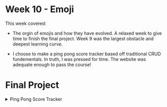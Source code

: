 # Week 10 - Emoji

This week covered:

* The orgin of emojis and how they have evolved. A relaxed week to give time to finish the final project. Week 9 was the largest obstacle and deepest learning curve. 

* I choose to make a ping pong score tracker based off traditional CRUD fundementals. In truth, I was pressed for time. The website was adequate enough to pass the course!

# Final Project
<details>
<summary>Ping Pong Score Tracker</summary>
  
Video: <https://youtu.be/z5_f7x9Xi3A>

## Description:

This Ping Pong Score Tracker is a web application that allows users to keep track of the score during a ping pong match. Because it is a web application, I used HTML as the noun. All the text and most the spacing is done via HTML tags and some associated HTML attributes. The CSS as I will mention in further detail below is done without a Stylesheet. I used a CSS framework called "Bulma" which i like because the syntax is terse and feels "human". The JavaScript is kept as tight and clean as I could possibly do. I made sure to leave plenty of comments for anyone wanting to understand or add to the code. The user can select the winning score limit from a dropdown menu and use the "+" buttons to increment the score for each player. The application will automatically detect the winner and disable the buttons once the winning score limit has been reached.

## Files:

### index.html
This file contains the HTML structure for the web page. It includes the necessary stylesheets and JavaScript file. Comments were left for others to understand it simply.

### app.js
This file contains the JavaScript code that provides the functionality of the score keeper application. It uses DOM manipulation to update the score and detect the winner. Comments were left for others to understand it simply. I start by initializing the variables of player 1 and player 2, setting their scores to 0 and connecting them to their respective button and display. I then defined the reset button and set the variables to allow winning conditions. Then came the functions: which include updating the scores to align with each player when their respective buttons were clicked (using of course addEventListeners). Then I made the function for the reset button, which disables the buttons once it fires.

### styles.css
This file was not necessary because I used the Bulma CSS framework to style the elements.

apple-touch-icon.png, favicon-32x32.png, favicon-16x16.png, and site.webmanifest
These are files for the website's  app icon, as well as the web app manifest file that specifies the application's metadata.

### Design Choices
The Ping Pong Score Keeper was designed to be a simple and intuitive web application for keeping track of the score during a game of ping pong. The user interface is clean and easy to use, with a minimalist design that is both functional and aesthetically pleasing.
I choose to use Bulma CSS framework to style the web page because of its flexibility and ease of use. It provides a solid foundation for building the user interface and allows the user to create responsive layouts quickly and simply with terse vocabulary.
In terms of functionality, I decided to use DOM manipulation to update the score and detect the winner. This allowed me to create a dynamic user experience without the need for complex backend code.
Overall, given my limited time, I’m proud of the Ping Pong Score Keeper and hope that it will be useful for anyone who needs to keep score during a ping pong match. I know I’ll use it at least once because I am a moderate ping pong enthusiast and play with friends.
</details>  
